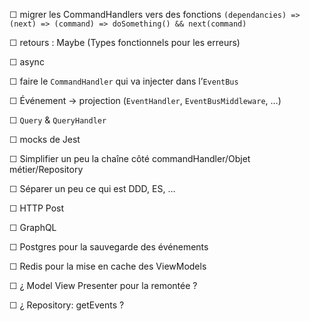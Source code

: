 ☐ migrer les CommandHandlers vers des fonctions `(dependancies) => (next) => (command) => doSomething() && next(command)`

☐ retours : Maybe (Types fonctionnels pour les erreurs)

☐ async

☐ faire le `CommandHandler` qui va injecter dans l’`EventBus` 

☐ Événement -> projection (`EventHandler`, `EventBusMiddleware`, …)

☐ `Query` & `QueryHandler`

☐ mocks de Jest

☐ Simplifier un peu la chaîne côté commandHandler/Objet métier/Repository

☐ Séparer un peu ce qui est DDD, ES, …

☐ HTTP Post

☐ GraphQL

☐ Postgres pour la sauvegarde des événements

☐ Redis pour la mise en cache des ViewModels

☐ ¿ Model View Presenter pour la remontée ?

☐ ¿ Repository: getEvents ?

